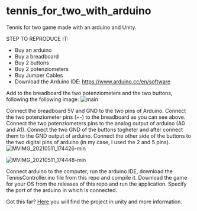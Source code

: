 # tennis_for_two_with_arduino
Tennis for two game made with an arduino and Unity.

STEP TO REPRODUCE IT:

- Buy an arduino
- Buy a breadboard
- Buy 2 buttons
- Buy 2 potenziometers
- Buy Jumper Cables
- Download the Arduino IDE: https://www.arduino.cc/en/software

Add to the breadboard the two potenziometers and the two buttons, following the following image: 
![main](https://user-images.githubusercontent.com/80603037/117862800-5a4f1180-b293-11eb-98f3-2b6a26e24b6c.jpg)


Connect the breadboard 5V and GND to the two pins of Arduino. Connect the two potenziometer pins (+-) to the breadboard as you can see above.
Connect the two potenziometers pins to the analog output of arduino (A0 and A1). Connect the two GND of the buttons togheter and after connect them to the GND output of arduino. Connect the other side of the buttons to the two digital pins of arduino (in my case, I used the 2 and 5 pins).
![MVIMG_20210511_174426-min](https://user-images.githubusercontent.com/80603037/117863686-57085580-b294-11eb-9b55-12ad4b28681d.jpg)

![MVIMG_20210511_174448-min](https://user-images.githubusercontent.com/80603037/117863791-71423380-b294-11eb-84cb-0cca06fae3db.jpg)

Connect arduino to the computer, run the arduino IDE, download the TennisController.ino file from this repo and compile it.
Download the game for your OS from the releases of this repo and run the application. Specify the port of the arduino in which is connected.

Got this far? <a href="https://github.com/daspolo/tennis_for_two_with_arduino/tree/master">Here</a> you will find the project in unity and more information.

